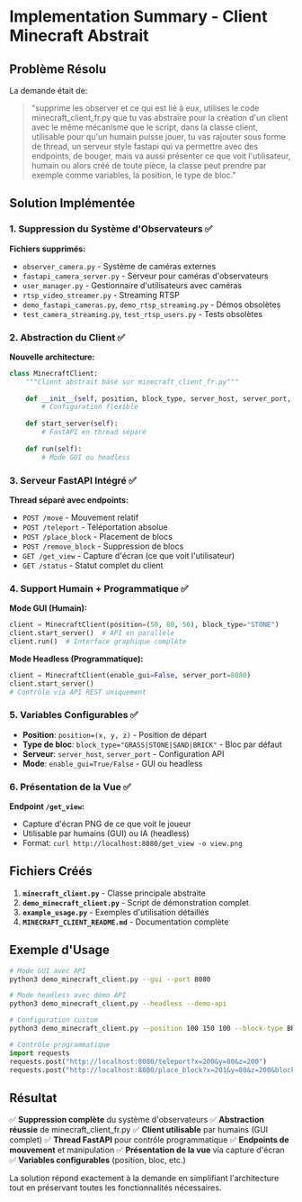 # Implementation Summary - Client Minecraft Abstrait

## Problème Résolu

La demande était de:
> "supprime les observer et ce qui est lié à eux, utilises le code minecraft_client_fr.py que tu vas abstraire pour la création d'un client avec le même mécanisme que le script, dans la classe client, utilisable pour qu'un humain puisse jouer, tu vas rajouter sous forme de thread, un serveur style fastapi qui va permettre avec des endpoints, de bouger, mais va aussi présenter ce que voit l'utilisateur, humain ou alors créé de toute pièce, la classe peut prendre par exemple comme variables, la position, le type de bloc."

## Solution Implémentée

### 1. Suppression du Système d'Observateurs ✅

**Fichiers supprimés:**
- `observer_camera.py` - Système de caméras externes  
- `fastapi_camera_server.py` - Serveur pour caméras d'observateurs
- `user_manager.py` - Gestionnaire d'utilisateurs avec caméras
- `rtsp_video_streamer.py` - Streaming RTSP
- `demo_fastapi_cameras.py`, `demo_rtsp_streaming.py` - Démos obsolètes
- `test_camera_streaming.py`, `test_rtsp_users.py` - Tests obsolètes

### 2. Abstraction du Client ✅

**Nouvelle architecture:**
```python
class MinecraftClient:
    """Client abstrait basé sur minecraft_client_fr.py"""
    
    def __init__(self, position, block_type, server_host, server_port, enable_gui):
        # Configuration flexible
        
    def start_server(self):
        # FastAPI en thread séparé
        
    def run(self):
        # Mode GUI ou headless
```

### 3. Serveur FastAPI Intégré ✅

**Thread séparé avec endpoints:**
- `POST /move` - Mouvement relatif
- `POST /teleport` - Téléportation absolue  
- `POST /place_block` - Placement de blocs
- `POST /remove_block` - Suppression de blocs
- `GET /get_view` - Capture d'écran (ce que voit l'utilisateur)
- `GET /status` - Statut complet du client

### 4. Support Humain + Programmatique ✅

**Mode GUI (Humain):**
```python
client = MinecraftClient(position=(50, 80, 50), block_type="STONE")
client.start_server()  # API en parallèle
client.run()  # Interface graphique complète
```

**Mode Headless (Programmatique):**
```python
client = MinecraftClient(enable_gui=False, server_port=8080)
client.start_server()
# Contrôle via API REST uniquement
```

### 5. Variables Configurables ✅

- **Position**: `position=(x, y, z)` - Position de départ
- **Type de bloc**: `block_type="GRASS|STONE|SAND|BRICK"` - Bloc par défaut
- **Serveur**: `server_host`, `server_port` - Configuration API
- **Mode**: `enable_gui=True/False` - GUI ou headless

### 6. Présentation de la Vue ✅

**Endpoint `/get_view`:**
- Capture d'écran PNG de ce que voit le joueur
- Utilisable par humains (GUI) ou IA (headless)
- Format: `curl http://localhost:8080/get_view -o view.png`

## Fichiers Créés

1. **`minecraft_client.py`** - Classe principale abstraite
2. **`demo_minecraft_client.py`** - Script de démonstration complet
3. **`example_usage.py`** - Exemples d'utilisation détaillés
4. **`MINECRAFT_CLIENT_README.md`** - Documentation complète

## Exemple d'Usage

```bash
# Mode GUI avec API
python3 demo_minecraft_client.py --gui --port 8080

# Mode headless avec démo API
python3 demo_minecraft_client.py --headless --demo-api

# Configuration custom
python3 demo_minecraft_client.py --position 100 150 100 --block-type BRICK
```

```python
# Contrôle programmatique
import requests
requests.post("http://localhost:8080/teleport?x=200&y=80&z=200")
requests.post("http://localhost:8080/place_block?x=201&y=80&z=200&block_type=STONE")
```

## Résultat

✅ **Suppression complète** du système d'observateurs
✅ **Abstraction réussie** de minecraft_client_fr.py
✅ **Client utilisable** par humains (GUI complet)
✅ **Thread FastAPI** pour contrôle programmatique
✅ **Endpoints de mouvement** et manipulation
✅ **Présentation de la vue** via capture d'écran
✅ **Variables configurables** (position, bloc, etc.)

La solution répond exactement à la demande en simplifiant l'architecture tout en préservant toutes les fonctionnalités nécessaires.